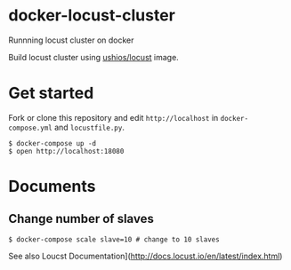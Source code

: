 # docker-locust-cluster
Runnning locust cluster on docker

Build locust cluster using [ushios/locust](https://hub.docker.com/r/ushios/locust/) image.

# Get started

Fork or clone this repository and edit `http://localhost` in `docker-compose.yml` and `locustfile.py`.

```console
$ docker-compose up -d
$ open http://localhost:18080
```

# Documents

## Change number of slaves

```console
$ docker-compose scale slave=10 # change to 10 slaves
```

See also Loucst Documentation](http://docs.locust.io/en/latest/index.html)
